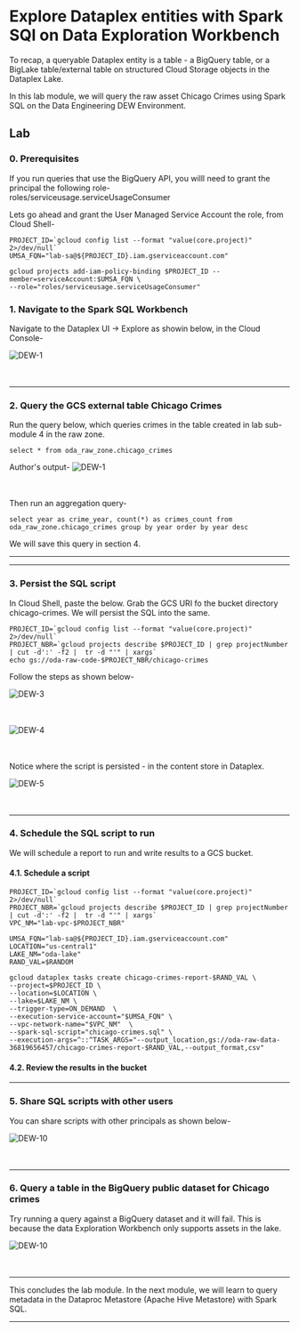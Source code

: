 
# Explore Dataplex entities with Spark SQl on Data Exploration Workbench

To recap, a queryable Dataplex entity is a table - a BigQuery table, or a BigLake table/external table on structured Cloud Storage objects in the Dataplex Lake. 

In this lab module, we will query the raw asset Chicago Crimes using Spark SQL on the Data Engineering DEW Environment.

## Lab

### 0. Prerequisites

If you run queries that use the BigQuery API, you willl need to grant the principal the following role-<br>
roles/serviceusage.serviceUsageConsumer

Lets go ahead and grant the User Managed Service Account the role, from Cloud Shell-

```
PROJECT_ID=`gcloud config list --format "value(core.project)" 2>/dev/null`
UMSA_FQN="lab-sa@${PROJECT_ID}.iam.gserviceaccount.com"

gcloud projects add-iam-policy-binding $PROJECT_ID --member=serviceAccount:$UMSA_FQN \
--role="roles/serviceusage.serviceUsageConsumer"

```


### 1. Navigate to the Spark SQL Workbench 
Navigate to the Dataplex UI -> Explore as showin below, in the Cloud Console-

![DEW-1](../01-images/07-01.png)   
<br><br>
<hr>

### 2. Query the GCS external table Chicago Crimes

Run the query below, which queries crimes in the table created in lab sub-module 4 in the raw zone.

```
select * from oda_raw_zone.chicago_crimes
```

Author's output-
![DEW-1](../01-images/07-02.png)   
<br><br>

Then run an aggregation query-
```
select year as crime_year, count(*) as crimes_count from oda_raw_zone.chicago_crimes group by year order by year desc
```
We will save this query in section 4.

<hr>

<hr>

### 3. Persist the SQL script

In Cloud Shell, paste the below. Grab the GCS URI fo the bucket directory chicago-crimes. We will persist the SQL into the same.

```
PROJECT_ID=`gcloud config list --format "value(core.project)" 2>/dev/null`
PROJECT_NBR=`gcloud projects describe $PROJECT_ID | grep projectNumber | cut -d':' -f2 |  tr -d "'" | xargs`
echo gs://oda-raw-code-$PROJECT_NBR/chicago-crimes
```

Follow the steps as shown below-<br>

![DEW-3](../01-images/07-03.png)   
<br><br>

![DEW-4](../01-images/07-04.png)   
<br><br>

Notice where the script is persisted - in the content store in Dataplex.

![DEW-5](../01-images/07-05.png)   
<br><br>

<hr>

### 4. Schedule the SQL script to run

We will schedule a report to run and write results to a GCS bucket.

#### 4.1. Schedule a script
```
PROJECT_ID=`gcloud config list --format "value(core.project)" 2>/dev/null`
PROJECT_NBR=`gcloud projects describe $PROJECT_ID | grep projectNumber | cut -d':' -f2 |  tr -d "'" | xargs`
VPC_NM="lab-vpc-$PROJECT_NBR"

UMSA_FQN="lab-sa@${PROJECT_ID}.iam.gserviceaccount.com"
LOCATION="us-central1"
LAKE_NM="oda-lake"
RAND_VAL=$RANDOM

gcloud dataplex tasks create chicago-crimes-report-$RAND_VAL \
--project=$PROJECT_ID \
--location=$LOCATION \
--lake=$LAKE_NM \
--trigger-type=ON_DEMAND  \
--execution-service-account="$UMSA_FQN" \
--vpc-network-name="$VPC_NM"  \
--spark-sql-script="chicago-crimes.sql" \ 
--execution-args=^::^TASK_ARGS="--output_location,gs://oda-raw-data-36819656457/chicago-crimes-report-$RAND_VAL,--output_format,csv"

```

#### 4.2. Review the results in the bucket


<hr>

### 5. Share SQL scripts with other users

You can share scripts with other principals as shown below-

![DEW-10](../01-images/07-11.png)   
<br><br>

<hr>

### 6. Query a table in the BigQuery public dataset for Chicago crimes

Try running a query against a BigQuery dataset and it will fail. This is because the data Exploration Workbench only supports assets in the lake.


![DEW-10](../01-images/07-10.png)   
<br><br>

<hr>
This concludes the lab module. In the next module, we will learn to query metadata in the Dataproc Metastore (Apache Hive Metastore) with Spark SQL.
<hr>
